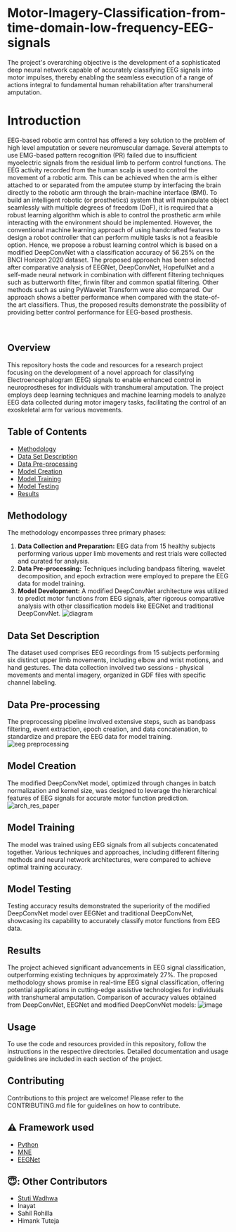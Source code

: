 # Motor-Imagery-Classification-from-time-domain-low-frequency-EEG-signals
The project's overarching objective is the development of a sophisticated deep neural network capable of accurately classifying EEG signals into motor impulses, thereby enabling the seamless execution of a range of actions integral to fundamental human rehabilitation after transhumeral amputation.
# Introduction
EEG-based robotic arm control has offered a key solution to the problem of high level amputation or severe neuromuscular damage. Several attempts to use EMG-based pattern recognition (PR) failed due to insufficient myoelectric signals from the residual limb to perform control functions. The EEG activity recorded from the human scalp is used to control the movement of a robotic arm. This can be achieved when the arm is either attached to or separated from the amputee stump by interfacing the brain directly to the robotic arm through the brain-machine interface (BMI). To build an intelligent robotic (or prosthetics) system that will manipulate object seamlessly with multiple degrees of freedom (DoF), it is required that a robust learning algorithm which is able to control the prosthetic arm while interacting with the environment should be implemented. However, the conventional machine learning approach of using handcrafted features to design a robot controller that can perform multiple tasks is not a feasible option. Hence, we propose a robust learning control which is based on a modified DeepConvNet with a classification accuracy of 56.25% on the BNCI Horizon 2020 dataset. The proposed approach has been selected after comparative analysis of EEGNet, DeepConvNet, HopefulNet and a self-made neural network in combination with different filtering techniques such as butterworth filter, firwin filter and common spatial filtering. Other methods such as using PyWavelet Transform were also compared. Our approach shows a better performance when compared with the state-of-the art classifiers. Thus, the proposed results demonstrate the possibility of providing better control performance for EEG-based prosthesis.

&nbsp;&nbsp;&nbsp;&nbsp;&nbsp;&nbsp;&nbsp;&nbsp;&nbsp;&nbsp;&nbsp;&nbsp;&nbsp;&nbsp;&nbsp;&nbsp;&nbsp;&nbsp;&nbsp;&nbsp;&nbsp;&nbsp;&nbsp;&nbsp;&nbsp;&nbsp;&nbsp;&nbsp;&nbsp;&nbsp;


## Overview

This repository hosts the code and resources for a research project focusing on the development of a novel approach for classifying Electroencephalogram (EEG) signals to enable enhanced control in neuroprostheses for individuals with transhumeral amputation. The project employs deep learning techniques and machine learning models to analyze EEG data collected during motor imagery tasks, facilitating the control of an exoskeletal arm for various movements.

## Table of Contents

- [Methodology](#methodology)
- [Data Set Description](#data-set-description)
- [Data Pre-processing](#data-pre-processing)
- [Model Creation](#model-creation)
- [Model Training](#model-training)
- [Model Testing](#model-testing)
- [Results](#results)

## Methodology

The methodology encompasses three primary phases:
1. **Data Collection and Preparation:** EEG data from 15 healthy subjects performing various upper limb movements and rest trials were collected and curated for analysis.
2. **Data Pre-processing:** Techniques including bandpass filtering, wavelet decomposition, and epoch extraction were employed to prepare the EEG data for model training.
3. **Model Development:** A modified DeepConvNet architecture was utilized to predict motor functions from EEG signals, after rigorous comparative analysis with other classification models like EEGNet and traditional DeepConvNet.
![diagram](https://github.com/stuti2403/Motor-Imagery-Classification-from-time-domain-low-frequency-EEG-signals/assets/72308729/6f82fdeb-e795-485a-8dad-568d4b07fa9c)


## Data Set Description

The dataset used comprises EEG recordings from 15 subjects performing six distinct upper limb movements, including elbow and wrist motions, and hand gestures. The data collection involved two sessions - physical movements and mental imagery, organized in GDF files with specific channel labeling.

## Data Pre-processing

The preprocessing pipeline involved extensive steps, such as bandpass filtering, event extraction, epoch creation, and data concatenation, to standardize and prepare the EEG data for model training.
![eeg preprocessing](https://github.com/stuti2403/Motor-Imagery-Classification-from-time-domain-low-frequency-EEG-signals/assets/72308729/c8aa0697-425b-4a14-8de8-20b91feadb4a)

## Model Creation

The modified DeepConvNet model, optimized through changes in batch normalization and kernel size, was designed to leverage the hierarchical features of EEG signals for accurate motor function prediction.
![arch_res_paper](https://github.com/stuti2403/Motor-Imagery-Classification-from-time-domain-low-frequency-EEG-signals/assets/72308729/b36ec08b-eea6-4edb-a5c4-d480e09c5873)

## Model Training

The model was trained using EEG signals from all subjects concatenated together. Various techniques and approaches, including different filtering methods and neural network architectures, were compared to achieve optimal training accuracy.

## Model Testing

Testing accuracy results demonstrated the superiority of the modified DeepConvNet model over EEGNet and traditional DeepConvNet, showcasing its capability to accurately classify motor functions from EEG data.

## Results

The project achieved significant advancements in EEG signal classification, outperforming existing techniques by approximately 27%. The proposed methodology shows promise in real-time EEG signal classification, offering potential applications in cutting-edge assistive technologies for individuals with transhumeral amputation.
Comparison of accuracy values obtained from DeepConvNet, EEGNet and modified DeepConvNet models:
![image](https://github.com/stuti2403/Motor-Imagery-Classification-from-time-domain-low-frequency-EEG-signals/assets/72308729/19205bed-36d5-40ee-b0d2-461c1908c917)



## Usage

To use the code and resources provided in this repository, follow the instructions in the respective directories. Detailed documentation and usage guidelines are included in each section of the project.

## Contributing

Contributions to this project are welcome! Please refer to the CONTRIBUTING.md file for guidelines on how to contribute.


## :warning: Framework used

- [Python](https://www.python.org/)
- [MNE](https://mne.tools/stable/index.html)
- [EEGNet](https://eegnet.org/index.html)

## 😇: Other Contributors
- [Stuti Wadhwa]([https://github.com/stuti2403](url))
- Inayat
- Sahil Rohilla
- Himank Tuteja

